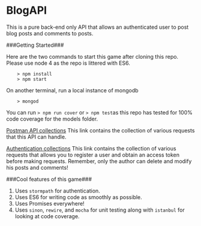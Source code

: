 # BlogAPI

This is a pure back-end only API that allows an authenticated user to post blog posts and comments to posts.

###Getting Started###

Here are the two commands to start this game after cloning this repo. Please use node 4 as the repo is littered with ES6.

```
	> npm install
	> npm start
```
On another terminal, run a local instance of mongodb

```
	> mongod
```

You can run `> npm run cover` or `> npm test`as this repo has tested for 100% code coverage for the models folder.

[Postman API collections](https://www.getpostman.com/collections/b27e6a7918b4a566cc0e)
This link contains the collection of various requests that this API can handle.

[Authentication collections](https://www.getpostman.com/collections/f58402c8e20346821094) This link contains the collection of various requests that allows you to register a user and obtain an access token before making requests. Remember, only the author can delete and modify his posts and comments!

###Cool features of this game###
1. Uses `stormpath` for authentication.
1. Uses ES6 for writing code as smoothly as possible.
1. Uses Promises everywhere!
1. Uses `sinon`, `rewire`, and `mocha` for unit testing along with `istanbul` for looking at code coverage.